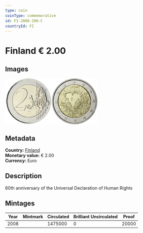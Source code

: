 ```yaml
---
type: coin
coinType: commemorative
id: FI-2008-200-C
countryId: FI
---
```


# Finland € 2.00

## Images

<img src="../../Images/common-2007-200.webp" height="150" alt="Front image"><img src="Images/FI-2008-200.webp" height="150" alt="Back image">

## Metadata

**Country:** [Finland](../../Countries/Finland/index.md)\
**Monetary value:** € 2.00\
**Currency:** Euro

## Description

60th anniversary of the Universal Declaration of Human Rights

## Mintages

| Year | Mintmark | Circulated | Brilliant Uncirculated | Proof |
| ---- | -------- | ---------- | ---------------------- | ----- |
| 2008 |          | 1475000    | 0                      | 20000 |
